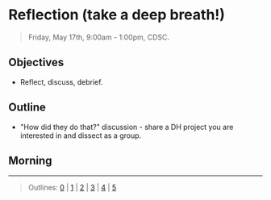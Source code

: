 # Reflection (take a deep breath!)

> Friday, May 17th, 9:00am - 1:00pm, CDSC.

## Objectives

- Reflect, discuss, debrief.

## Outline

- "How did they do that?" discussion - share a DH project you are interested in and dissect as a group.

## Morning

-----------------------

> Outlines: [0](day-0.md) | [1](day-1.md) | [2](day-2.md) | [3](day-3.md) | [4](day-4.md) | [5](day-5.md)
